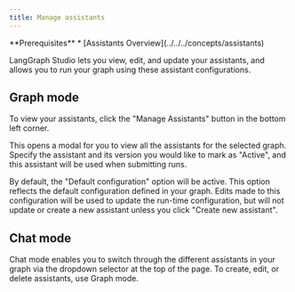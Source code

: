 ```yaml
---
title: Manage assistants
---
```

<Info>
  **Prerequisites**
  * [Assistants Overview](../../../concepts/assistants)
</Info>

LangGraph Studio lets you view, edit, and update your assistants, and allows you to run your graph using these assistant configurations.

## Graph mode

To view your assistants, click the "Manage Assistants" button in the bottom left corner.

This opens a modal for you to view all the assistants for the selected graph. Specify the assistant and its version you would like to mark as "Active", and this assistant will be used when submitting runs.

By default, the "Default configuration" option will be active. This option reflects the default configuration defined in your graph. Edits made to this configuration will be used to update the run-time configuration, but will not update or create a new assistant unless you click "Create new assistant".

## Chat mode

Chat mode enables you to switch through the different assistants in your graph via the dropdown selector at the top of the page. To create, edit, or delete assistants, use Graph mode.
